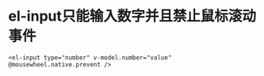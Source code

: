 # el-input只能输入数字并且禁止鼠标滚动事件

```vue
<el-input type="number" v-model.number="value" @mousewheel.native.prevent />
```

